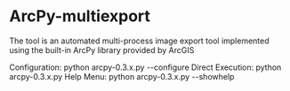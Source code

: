 # ArcPy-multiexport
The tool is an automated multi-process image export tool implemented using the built-in ArcPy library provided by ArcGIS

Configuration: python arcpy-0.3.x.py --configure
Direct Execution: python arcpy-0.3.x.py
Help Menu: python arcpy-0.3.x.py --showhelp
